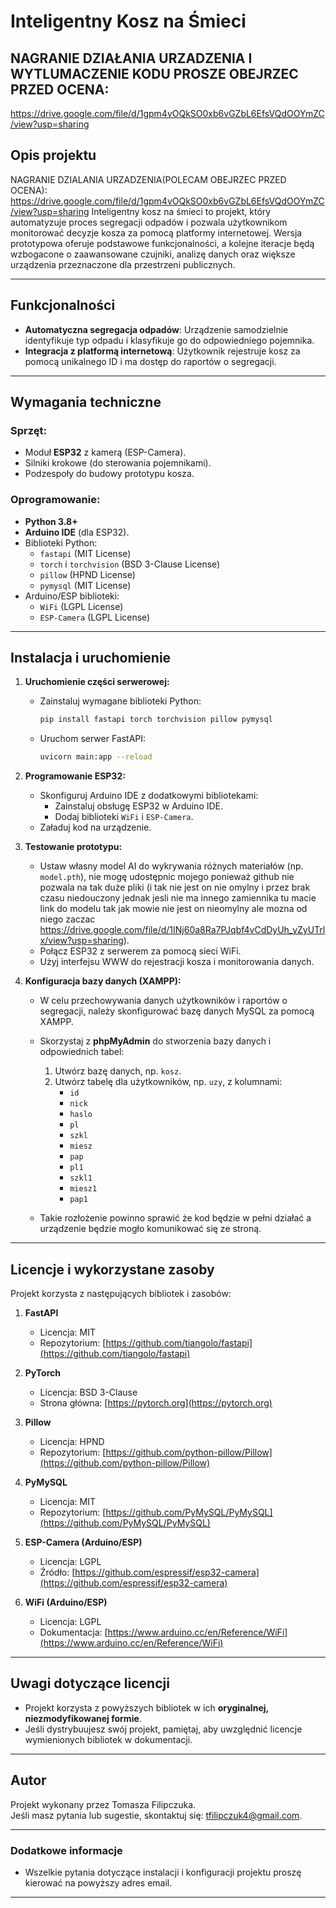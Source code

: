 # Inteligentny Kosz na Śmieci
## NAGRANIE DZIAŁANIA URZADZENIA I WYTLUMACZENIE KODU PROSZE OBEJRZEC PRZED OCENA: 
https://drive.google.com/file/d/1gpm4vOQkSO0xb6vGZbL6EfsVQdOOYmZC/view?usp=sharing

## Opis projektu
NAGRANIE DZIALANIA URZADZENIA(POLECAM OBEJRZEC PRZED OCENA): https://drive.google.com/file/d/1gpm4vOQkSO0xb6vGZbL6EfsVQdOOYmZC/view?usp=sharing
Inteligentny kosz na śmieci to projekt, który automatyzuje proces segregacji odpadów i pozwala użytkownikom monitorować decyzje kosza za pomocą platformy internetowej. Wersja prototypowa oferuje podstawowe funkcjonalności, a kolejne iteracje będą wzbogacone o zaawansowane czujniki, analizę danych oraz większe urządzenia przeznaczone dla przestrzeni publicznych.

---

## Funkcjonalności
- **Automatyczna segregacja odpadów**: Urządzenie samodzielnie identyfikuje typ odpadu i klasyfikuje go do odpowiedniego pojemnika.
- **Integracja z platformą internetową**: Użytkownik rejestruje kosz za pomocą unikalnego ID i ma dostęp do raportów o segregacji.
---

## Wymagania techniczne

### Sprzęt:
- Moduł **ESP32** z kamerą (ESP-Camera).
- Silniki krokowe (do sterowania pojemnikami).
- Podzespoły do budowy prototypu kosza.

### Oprogramowanie:
- **Python 3.8+**
- **Arduino IDE** (dla ESP32).
- Biblioteki Python:
  - `fastapi` (MIT License)
  - `torch` i `torchvision` (BSD 3-Clause License)
  - `pillow` (HPND License)
  - `pymysql` (MIT License)
- Arduino/ESP biblioteki:
  - `WiFi` (LGPL License)
  - `ESP-Camera` (LGPL License)

---

## Instalacja i uruchomienie

1. **Uruchomienie części serwerowej:**
   - Zainstaluj wymagane biblioteki Python:
     ```bash
     pip install fastapi torch torchvision pillow pymysql
     ```
   - Uruchom serwer FastAPI:
     ```bash
     uvicorn main:app --reload
     ```

2. **Programowanie ESP32:**
   - Skonfiguruj Arduino IDE z dodatkowymi bibliotekami:
     - Zainstaluj obsługę ESP32 w Arduino IDE.
     - Dodaj biblioteki `WiFi` i `ESP-Camera`.
   - Załaduj kod na urządzenie.

3. **Testowanie prototypu:**
   - Ustaw własny model AI do wykrywania różnych materiałów (np. `model.pth`), nie mogę udostępnic mojego ponieważ github nie pozwala na tak duże pliki (i tak nie jest on nie omylny i przez brak czasu niedouczony jednak jesli nie ma innego zamiennika tu macie link do modelu tak jak mowie nie jest on nieomylny ale mozna od niego zaczac https://drive.google.com/file/d/1INj60a8Ra7PJqbf4vCdDyUh_yZyUTrlx/view?usp=sharing).
   - Połącz ESP32 z serwerem za pomocą sieci WiFi.
   - Użyj interfejsu WWW do rejestracji kosza i monitorowania danych.

4. **Konfiguracja bazy danych (XAMPP):**
   - W celu przechowywania danych użytkowników i raportów o segregacji, należy skonfigurować bazę danych MySQL za pomocą XAMPP.
   - Skorzystaj z **phpMyAdmin** do stworzenia bazy danych i odpowiednich tabel:
     1. Utwórz bazę danych, np. `kosz`.
     2. Utwórz tabelę dla użytkowników, np. `uzy`, z kolumnami:
        - `id` 
        - `nick`
        - `haslo`
        - `pl`
        - `szkl`
        - `miesz` 
        - `pap`
        - `pl1`
        - `szkl1`
        - `miesz1`
        - `pap1`

   - Takie rozłożenie powinno sprawić że kod będzie w pełni działać a urządzenie będzie mogło komunikować się ze stroną.

---

## Licencje i wykorzystane zasoby

Projekt korzysta z następujących bibliotek i zasobów:

1. **FastAPI**
   - Licencja: MIT
   - Repozytorium: [https://github.com/tiangolo/fastapi](https://github.com/tiangolo/fastapi)

2. **PyTorch**
   - Licencja: BSD 3-Clause
   - Strona główna: [https://pytorch.org](https://pytorch.org)

3. **Pillow**
   - Licencja: HPND
   - Repozytorium: [https://github.com/python-pillow/Pillow](https://github.com/python-pillow/Pillow)

4. **PyMySQL**
   - Licencja: MIT
   - Repozytorium: [https://github.com/PyMySQL/PyMySQL](https://github.com/PyMySQL/PyMySQL)

5. **ESP-Camera (Arduino/ESP)**
   - Licencja: LGPL
   - Źródło: [https://github.com/espressif/esp32-camera](https://github.com/espressif/esp32-camera)

6. **WiFi (Arduino/ESP)**
   - Licencja: LGPL
   - Dokumentacja: [https://www.arduino.cc/en/Reference/WiFi](https://www.arduino.cc/en/Reference/WiFi)

---

## Uwagi dotyczące licencji
- Projekt korzysta z powyższych bibliotek w ich **oryginalnej, niezmodyfikowanej formie**.
- Jeśli dystrybuujesz swój projekt, pamiętaj, aby uwzględnić licencje wymienionych bibliotek w dokumentacji.

---

## Autor
Projekt wykonany przez Tomasza Filipczuka.  
Jeśli masz pytania lub sugestie, skontaktuj się: tfilipczuk4@gmail.com.

---

### Dodatkowe informacje
- Wszelkie pytania dotyczące instalacji i konfiguracji projektu proszę kierować na powyższy adres email.
---
